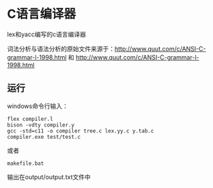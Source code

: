 # C语言编译器

lex和yacc编写的c语言编译器

词法分析与语法分析的原始文件来源于：http://www.quut.com/c/ANSI-C-grammar-l-1998.html
和 http://www.quut.com/c/ANSI-C-grammar-l-1998.html

## 运行
windows命令行输入：
```
flex compiler.l
bison -vdty compiler.y
gcc -std=c11 -o compiler tree.c lex.yy.c y.tab.c
compiler.exe test/test.c
```
或者
```
makefile.bat
```
输出在output/output.txt文件中


